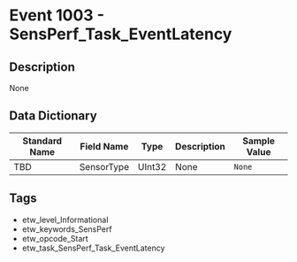 # Event 1003 - SensPerf_Task_EventLatency

## Description
None

## Data Dictionary
|Standard Name|Field Name|Type|Description|Sample Value|
|---|---|---|---|---|
|TBD|SensorType|UInt32|None|`None`|

## Tags
* etw_level_Informational
* etw_keywords_SensPerf
* etw_opcode_Start
* etw_task_SensPerf_Task_EventLatency